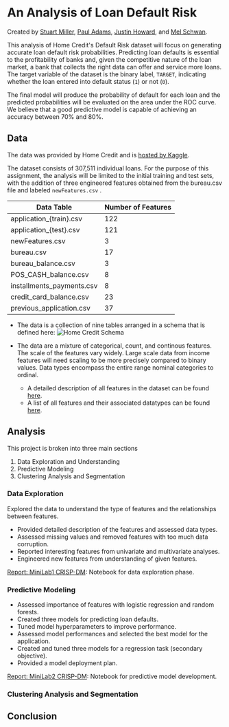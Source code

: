 # An Analysis of Loan Default Risk

Created by [Stuart Miller](https://github.com/sjmiller8182),
 [Paul Adams](https://github.com/PaulAdams4361),
 [Justin Howard](https://github.com/juhoward),
 and [Mel Schwan](https://github.com/schwan1).

This analysis of Home Credit's Default Risk dataset will focus on generating accurate loan default risk probabilities. 
Predicting loan defaults is essential to the profitability of banks and,
 given the competitive nature of the loan market,
 a bank that collects the right data can offer and service more loans. 
The target variable of the dataset is the binary label, `TARGET`, indicating whether the loan entered into default status (`1`) or not (`0`).

The final model will produce the probability of default for each loan and the predicted probabilities will be evaluated on the area under the ROC curve. 
We believe that a good predictive model is capable of achieving an accuracy between 70% and 80%.

## Data

The data was provided by Home Credit and is 
[hosted by Kaggle](https://www.kaggle.com/c/home-credit-default-risk/overview).

The dataset consists of 307,511 individual loans. 
For the purpose of this assignment, 
 the analysis will be limited to the initial training and test sets, 
 with the addition of three engineered features obtained from the bureau.csv file and labeled ```newFeatures.csv``` .

Data Table | Number of Features
------------ | -------------
application_{train}.csv | 122
application_{test}.csv | 121
newFeatures.csv | 3
bureau.csv | 17
bureau_balance.csv | 3
POS_CASH_balance.csv | 8
installments_payments.csv | 8
credit_card_balance.csv | 23
previous_application.csv | 37


- The data is a collection of nine tables arranged in a schema that is defined here:
![Home Credit Schema](https://storage.googleapis.com/kaggle-media/competitions/home-credit/home_credit.png)

- The data are a mixture of categorical, count, and continous features. The scale of the features vary widely. Large scale data from income features will need scaling to be more precisely compared to binary values. Data types encompass the entire range nominal categories to ordinal.  
	- A detailed description of all features in the dataset can be found [here](/HomeCredit_columns_description.csv).
	- A list of all features and their associated datatypes can be found [here]().

## Analysis

This project is broken into three main sections

1. Data Exploration and Understanding
2. Predictive Modeling
3. Clustering Analysis and Segmentation

### Data Exploration

Explored the data to understand the type of features and the relationships between features.

* Provided detailed description of the features and assessed data types.
* Assessed missing values and removed features with too much data corruption.
* Reported interesting features from univariate and multivariate analyses.
* Engineered new features from understanding of given features.

[Report: MiniLab1 CRISP-DM](./notebooks/MiniLab1_CRISP-DM.ipynb): Notebook for data exploration phase.

### Predictive Modeling

* Assessed importance of features with logistic regression and random forests.
* Created three models for predicting loan defaults.
* Tuned model hyperparameters to improve performance.
* Assessed model performances and selected the best model for the application.
* Created and tuned three models for a regression task (secondary objective).
* Provided a model deployment plan.

[Report: MiniLab2 CRISP-DM](./notebooks/MiniLab2_CRISP-DM.ipynb): Notebook for predictive model development.

### Clustering Analysis and Segmentation



## Conclusion

